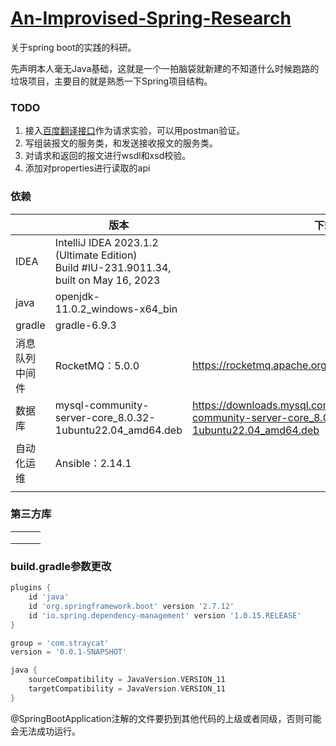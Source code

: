# [An-Improvised-Spring-Research](https://github.com/Overstars/An-Improvised-Spring-Research)
关于spring boot的实践的科研。

先声明本人毫无Java基础，这就是一个一拍脑袋就新建的不知道什么时候跑路的垃圾项目，主要目的就是熟悉一下Spring项目结构。

### TODO

1. 接入[百度翻译接口](http://api.fanyi.baidu.com/doc/21)作为请求实验，可以用postman验证。
2. 写组装报文的服务类，和发送接收报文的服务类。
3. 对请求和返回的报文进行wsdl和xsd校验。
4. 添加对properties进行读取的api

### 依赖

|                | 版本                                                         | 下载链接                                                     | 说明     |
| -------------- | ------------------------------------------------------------ | ------------------------------------------------------------ | -------- |
| IDEA           | IntelliJ IDEA 2023.1.2 (Ultimate Edition)<br>Build #IU-231.9011.34, built on May 16, 2023 |                                                              | 开发工具 |
| java           | openjdk-11.0.2_windows-x64_bin                               |                                                              |          |
| gradle         | gradle-6.9.3                                                 |                                                              |          |
| 消息队列中间件 | RocketMQ：5.0.0                                              | https://rocketmq.apache.org/zh/download                      | 待研究   |
| 数据库         | mysql-community-server-core_8.0.32-1ubuntu22.04_amd64.deb    | https://downloads.mysql.com/archives/get/p/23/file/mysql-community-server-core_8.0.32-1ubuntu22.04_amd64.deb | TODO     |
| 自动化运维     | Ansible：2.14.1                                              |                                                              | 可能会用 |
|                |                                                              |                                                              |          |

### 第三方库

|      |      |      |
| ---- | ---- | ---- |
|      |      |      |
|      |      |      |
|      |      |      |



### build.gradle参数更改

```gradle
plugins {
    id 'java'
    id 'org.springframework.boot' version '2.7.12'
    id 'io.spring.dependency-management' version '1.0.15.RELEASE'
}

group = 'com.straycat'
version = '0.0.1-SNAPSHOT'

java {
    sourceCompatibility = JavaVersion.VERSION_11
    targetCompatibility = JavaVersion.VERSION_11
}
```

@SpringBootApplication注解的文件要扔到其他代码的上级或者同级，否则可能会无法成功运行。

